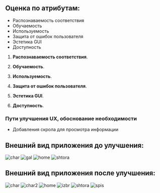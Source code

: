 ## Оценка по атрибутам:
 - Распознаваемость соответствия
 - Обучаемость
 - Используемость 
 - Защита от ошибок пользователя
 - Эстетика GUI
 - Доступность

1. **Распознаваемость соответствия**. 

2. **Обучаемость**. 

3. **Используемость**. 

4. **Защита от ошибок пользователя**. 

5. **Эстетика GUI**. 

6. **Доступность**. 

### Пути улучшения UX, обоснование необходимости

* Добавления скрола для просмотра информации </br>


## Внешний вид приложения до улучшения: 

![char]()
![gal]()
![home]()
![shtora]()

## Внешний вид приложения после улучшения: 

![char]()
![char2]()
![home]()
![izbr]()
![shtora]()
![spis]()
